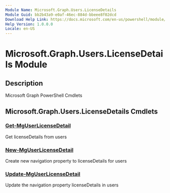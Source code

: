 ```yaml
---
Module Name: Microsoft.Graph.Users.LicenseDetails
Module Guid: bb2b43a9-e0af-46ec-884d-bbeee8f02dcd
Download Help Link: https://docs.microsoft.com/en-us/powershell/module/microsoft.graph.users.licensedetails
Help Version: 1.0.0.0
Locale: en-US
---
```


# Microsoft.Graph.Users.LicenseDetails Module
## Description
Microsoft Graph PowerShell Cmdlets

## Microsoft.Graph.Users.LicenseDetails Cmdlets
### [Get-MgUserLicenseDetail](Get-MgUserLicenseDetail.md)
Get licenseDetails from users

### [New-MgUserLicenseDetail](New-MgUserLicenseDetail.md)
Create new navigation property to licenseDetails for users

### [Update-MgUserLicenseDetail](Update-MgUserLicenseDetail.md)
Update the navigation property licenseDetails in users

